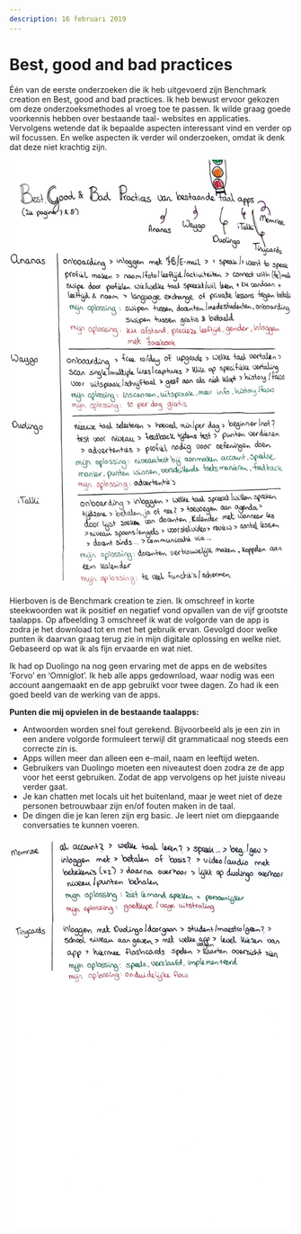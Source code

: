 ```yaml
---
description: 16 februari 2019
---
```


# Best, good and bad practices

  
Één van de eerste onderzoeken die ik heb uitgevoerd zijn Benchmark creation en Best, good and bad practices. Ik heb bewust ervoor gekozen om deze onderzoeksmethodes al vroeg toe te passen. Ik wilde graag goede voorkennis hebben over bestaande taal- websites en applicaties. Vervolgens wetende dat ik bepaalde aspecten interessant vind en verder op wil focussen. En welke aspecten ik verder wil onderzoeken, omdat ik denk dat deze niet krachtig zijn.

![](../../.gitbook/assets/scan-7-may-2019-4-8-1.jpg)

  
Hierboven is de Benchmark creation te zien. Ik omschreef in korte steekwoorden wat ik positief en negatief vond opvallen van de vijf grootste taalapps. Op afbeelding 3 omschreef ik wat de volgorde van de app is zodra je het download tot en met het gebruik ervan. Gevolgd door welke punten ik daarvan graag terug zie in mijn digitale oplossing en welke niet. Gebaseerd op wat ik als fijn ervaarde en wat niet. 

Ik had op Duolingo na nog geen ervaring met de apps en de websites ’Forvo’ en ‘Omniglot’. Ik heb alle apps gedownload, waar nodig was een account aangemaakt en de app gebruikt voor twee dagen. Zo had ik een goed beeld van de werking van de apps.  

**Punten die mij opvielen in de bestaande taalapps:**

* Antwoorden worden snel fout gerekend. Bijvoorbeeld als je een zin in een andere volgorde formuleert terwijl dit grammaticaal nog steeds een correcte zin is. 
* Apps willen meer dan alleen een e-mail, naam en leeftijd weten.
* Gebruikers van Duolingo moeten een niveautest doen zodra ze de app voor het eerst gebruiken. Zodat de app vervolgens op het juiste niveau verder gaat.
* Je kan chatten met locals uit het buitenland, maar je weet niet of deze personen betrouwbaar zijn en/of fouten maken in de taal.
* De dingen die je kan leren zijn erg basic. Je leert niet om diepgaande conversaties te kunnen voeren.

![](../../.gitbook/assets/scan-7-may-2019-4-9-1.jpg)

